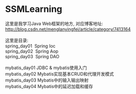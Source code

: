 # SSMLearning
这里是我学习Java Web框架的地方, 对应博客地址:<br>
http://blog.csdn.net/menglanyingfei/article/category/7413164
<br><br>
这里是目录:<br>
spring_day01  Spring Ioc<br>
spring_day02  Spring Aop<br>
spring_day03  Spring DAO<br><br>
mybatis_day01 JDBC & mybatis使用入门<br>
mybatis_day02 Mybatis实现基本CRUD和代理开发模式<br>
mybatis_day03 Mybatis中的输入输出映射<br>
mybatis_day04	Mybatis中的延迟加载和缓存<br>


